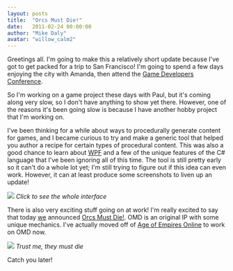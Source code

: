 ```yaml
---
layout: posts
title:  "Orcs Must Die!"
date:   2011-02-24 00:00:00
author: "Mike Daly"
avatar: "willow_calm2"
---
```

Greetings all. I'm going to make this a relatively short update because I've got to get packed for a trip to San Francisco! I'm going to spend a few days enjoying the city with Amanda, then attend the [Game Developers Conference](http://www.gdconf.com).

So I'm working on a game project these days with Paul, but it's coming along very slow, so I don't have anything to show yet there. However, one of the reasons it's been going slow is because I have another hobby project that I'm working on.

I've been thinking for a while about ways to procedurally generate content for games, and I became curious to try and make a generic tool that helped you author a recipe for certain types of procedural content. This was also a good chance to learn about [WPF](http://en.wikipedia.org/wiki/Windows_Presentation_Foundation) and a few of the unique features of the C# language that I've been ignoring all of this time. The tool is still pretty early so it can't do a whole lot yet; I'm still trying to figure out if this idea can even work. However, it can at least produce some screenshots to liven up an update!

[![](https://content.duelingmonkeys.com/filespace/mike/graphgenerator_640.png)](https://content.duelingmonkeys.com/filespace/mike/graphgenerator_917.png)
_Click to see the whole interface_

There is also very exciting stuff going on at work! I'm really excited to say that today [we](http://www.robotentertainment.com) announced [Orcs Must Die!](http://www.robotentertainment.com/games/orcsmustdie). OMD is an original IP with some unique mechanics. I've actually moved off of [Age of Empires Online](http://www.ageofempiresonline.com) to work on OMD now.

![](https://content.duelingmonkeys.com/filespace/mike/omdlogo.png)
_Trust me, they must die_

Catch you later!
